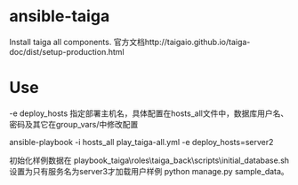 # ansible-taiga
  Install taiga all components.
  官方文档http://taigaio.github.io/taiga-doc/dist/setup-production.html

# Use
  -e deploy_hosts 指定部署主机名，具体配置在hosts_all文件中，数据库用户名、密码及其它在group_vars/中修改配置

  ansible-playbook -i hosts_all
  play_taiga-all.yml -e deploy_hosts=server2

  初始化样例数据在 playbook_taiga\roles\taiga_back\scripts\initial_database.sh  设置为只有服务名为server3才加载用户样例 python manage.py sample_data。
